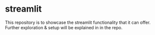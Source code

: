 # streamlit
This repository is to showcase the streamlit functionality that it can offer. Further exploration &amp; setup will be explained in in the repo.
